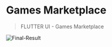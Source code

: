 # Games Marketplace

> FLUTTER UI - Games Marketplace

<img src="https://i.ibb.co/SKQpPc3/Final-Result.png" alt="Final-Result" border="0"></a>
